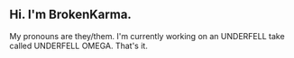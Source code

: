 ## Hi. I'm BrokenKarma.
My pronouns are they/them.
I'm currently working on an UNDERFELL take called UNDERFELL OMEGA.
That's it.
